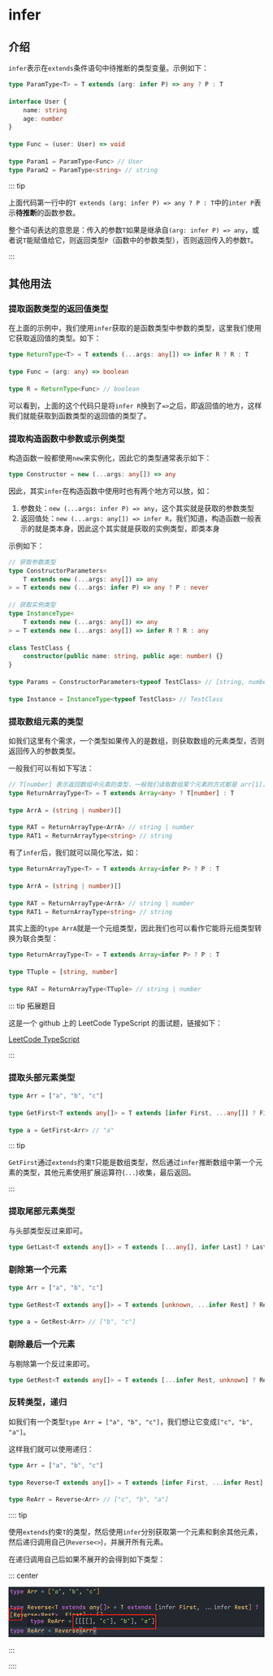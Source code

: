 # infer

## 介绍

`infer`表示在`extends`条件语句中待推断的类型变量。示例如下：

```ts
type ParamType<T> = T extends (arg: infer P) => any ? P : T

interface User {
	name: string
	age: number
}

type Func = (user: User) => void

type Param1 = ParamType<Func> // User
type Param2 = ParamType<string> // string
```

::: tip

上面代码第一行中的`T extends (arg: infer P) => any ? P : T`中的`inter P`表示**待推断**的函数参数。

整个语句表达的意思是：传入的参数`T`如果是继承自`(arg: infer P) => any`，或者说`T`能赋值给它，则返回类型`P`（函数中的参数类型），否则返回传入的参数`T`。

:::

## 其他用法

### 提取函数类型的返回值类型

在上面的示例中，我们使用`infer`获取的是函数类型中参数的类型，这里我们使用它获取返回值的类型。如下：

```ts
type ReturnType<T> = T extends (...args: any[]) => infer R ? R : T

type Func = (arg: any) => boolean

type R = ReturnType<Func> // boolean
```

可以看到，上面的这个代码只是将`infer R`换到了`=>`之后，即返回值的地方，这样我们就能获取到函数类型的返回值的类型了。

### 提取构造函数中参数或示例类型

构造函数一般都使用`new`来实例化，因此它的类型通常表示如下：

```ts
type Constructor = new (...args: any[]) => any
```

因此，其实`infer`在构造函数中使用时也有两个地方可以放，如：

1. 参数处：`new (...args: infer P) => any`，这个其实就是获取的参数类型
2. 返回值处：`new (...args: any[]) => infer R`，我们知道，构造函数一般表示的就是类本身，因此这个其实就是获取的实例类型，即类本身

示例如下：

```ts
// 获取参数类型
type ConstructorParameters<
    T extends new (...args: any[]) => any
> = T extends new (...args: infer P) => any ? P : never

// 获取实例类型
type InstanceType<
    T extends new (...args: any[]) => any
> = T extends new (...args: any[]) => infer R ? R : any

class TestClass {
	constructor(public name: string, public age: number) {}
}

type Params = ConstructorParameters<typeof TestClass> // [string, number]

type Instance = InstanceType<typeof TestClass> // TestClass
```

### 提取数组元素的类型

如我们这里有个需求，一个类型如果传入的是数组，则获取数组的元素类型，否则返回传入的参数类型。

一般我们可以有如下写法：

```ts
// T[number] 表示返回数组中元素的类型，一般我们读取数组某个元素的方式都是 arr[1]，这里就表示返回这个数组中所有元素的类型
type ReturnArrayType<T> = T extends Array<any> ? T[number] : T

type ArrA = (string | number)[]

type RAT = ReturnArrayType<ArrA> // string | number
type RAT1 = ReturnArrayType<string> // string
```

有了`infer`后，我们就可以简化写法，如：

```ts
type ReturnArrayType<T> = T extends Array<infer P> ? P : T

type ArrA = (string | number)[]

type RAT = ReturnArrayType<ArrA> // string | number
type RAT1 = ReturnArrayType<string> // string
```

其实上面的`type ArrA`就是一个元组类型，因此我们也可以看作它能将元组类型转换为联合类型：

```ts
type ReturnArrayType<T> = T extends Array<infer P> ? P : T

type TTuple = [string, number]

type RAT = ReturnArrayType<TTuple> // string | number
```

::: tip 拓展题目

这是一个 github 上的 LeetCode TypeScript 的面试题，链接如下：

[LeetCode TypeScript](https://github.com/LeetCode-OpenSource/hire/blob/master/typescript_zh.md) 

:::

### 提取头部元素类型

```ts
type Arr = ["a", "b", "c"]

type GetFirst<T extends any[]> = T extends [infer First, ...any[]] ? First : []

type a = GetFirst<Arr> // "a"
```

::: tip

`GetFirst`通过`extends`约束`T`只能是数组类型，然后通过`infer`推断数组中第一个元素的类型，其他元素使用扩展运算符(`...`)收集，最后返回。

:::

### 提取尾部元素类型

与头部类型反过来即可。

```ts
type GetLast<T extends any[]> = T extends [...any[], infer Last] ? Last : []
```

### 剔除第一个元素

```ts
type Arr = ["a", "b", "c"]

type GetRest<T extends any[]> = T extends [unknown, ...infer Rest] ? Rest : []

type a = GetRest<Arr> // ["b", "c"]
```

### 剔除最后一个元素

与剔除第一个反过来即可。

```ts
type GetRest<T extends any[]> = T extends [...infer Rest, unknown] ? Rest : []
```

### 反转类型，递归

如我们有一个类型`type Arr = ["a", "b", "c"]`，我们想让它变成`["c", "b", "a"]`。

这样我们就可以使用递归：

```ts
type Arr = ["a", "b", "c"]

type Reverse<T extends any[]> = T extends [infer First, ...infer Rest] ? [...Reverse<Rest>, First] : []

type ReArr = Reverse<Arr> // ["c", "b", "a"]
```

:::: tip

使用`extends`约束`T`的类型，然后使用`infer`分别获取第一个元素和剩余其他元素，然后递归调用自己(`Reverse<>`)，并展开所有元素。

在递归调用自己后如果不展开的会得到如下类型：

::: center

![image-20230312173134722](./infer.assets/image-20230312173134722.png)

:::

::::
